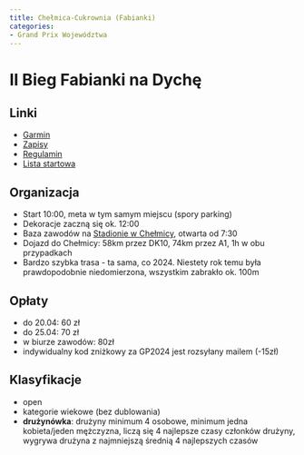 ```yaml
---
title: Chełmica-Cukrownia (Fabianki)
categories:
- Grand Prix Województwa
---
```


# II Bieg Fabianki na Dychę

## Linki

* [Garmin](https://connect.garmin.com/modern/event/7eb391a2-ca26-43b8-bc2e-f4fc200a483b)
* [Zapisy](https://zapisy.domtel-sport.pl/fabianki-na-dyche-v13668)
* [Regulamin](https://dostartu.pl/statute_files/13668_pl.pdf)
* [Lista startowa](https://zapisy.domtel-sport.pl/fabianki-na-dyche-c13668)

## Organizacja

* Start 10:00, meta w tym samym miejscu (spory parking)
* Dekoracje zaczną się ok. 12:00
* Baza zawodów na [Stadionie w Chełmicy](https://maps.app.goo.gl/SLkdKNiRp8Ps1Uh58), otwarta od 7:30
* Dojazd do Chełmicy: 58km przez DK10, 74km przez A1, 1h w obu przypadkach
* Bardzo szybka trasa - ta sama, co 2024. Niestety rok temu była prawdopodobnie niedomierzona, wszystkim zabrakło ok. 100m

## Opłaty

* do 20.04: 60 zł
* do 25.04: 70 zł
* w biurze zawodów: 80zł
* indywidualny kod zniżkowy za GP2024 jest rozsyłany mailem (-15zł)

## Klasyfikacje

* open
* kategorie wiekowe (bez dublowania)
* **drużynówka**: drużyny minimum 4 osobowe, minimum jedna
kobieta/jeden mężczyzna, liczą się 4 najlepsze czasy członków drużyny, wygrywa drużyna z najmniejszą średnią 4 najlepszych czasów
